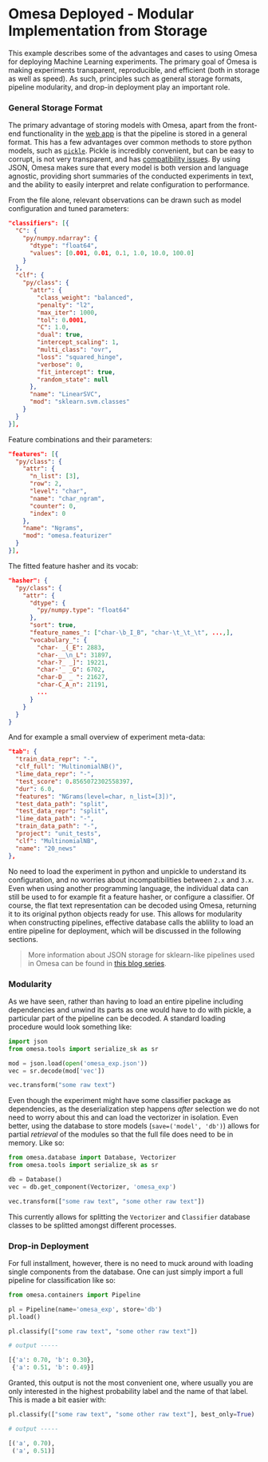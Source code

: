 # Omesa Deployed - Modular Implementation from Storage

This example describes some of the advantages and cases to using Omesa for
deploying Machine Learning experiments. The primary goal of Omesa is making
experiments transparent, reproducible, and efficient (both in storage as well
as speed). As such, principles such as general storage formats, pipeline
modularity, and drop-in deployment play an important role.

### General Storage Format

The primary advantage of storing models with Omesa, apart from the front-end
functionality in the [web app]('example_web.md') is that the pipeline is stored
in a general format. This has a few advantages over common methods to store
python models, such as [`pickle`](https://docs.python.org/3/library/pickle.html).
Pickle is incredibly convenient, but can be easy to corrupt, is not very
transparent, and has [compatibility issues](https://bugs.python.org/issue6137).
By using JSON, Omesa makes sure that every model is both version and language
agnostic, providing short summaries of the conducted experiments in text, and
the ability to easily interpret and relate configuration to performance.

From the file alone, relevant observations can be drawn such as model
configuration and tuned parameters:

``` json
"classifiers": [{
  "C": {
    "py/numpy.ndarray": {
      "dtype": "float64",
      "values": [0.001, 0.01, 0.1, 1.0, 10.0, 100.0]
    }
  },
  "clf": {
    "py/class": {
      "attr": {
        "class_weight": "balanced",
        "penalty": "l2",
        "max_iter": 1000,
        "tol": 0.0001,
        "C": 1.0,
        "dual": true,
        "intercept_scaling": 1,
        "multi_class": "ovr",
        "loss": "squared_hinge",
        "verbose": 0,
        "fit_intercept": true,
        "random_state": null
      },
      "name": "LinearSVC",
      "mod": "sklearn.svm.classes"
    }
  }
}],
```

Feature combinations and their parameters:

``` json
"features": [{
  "py/class": {
    "attr": {
      "n_list": [3],
      "row": 2,
      "level": "char",
      "name": "char_ngram",
      "counter": 0,
      "index": 0
    },
    "name": "Ngrams",
    "mod": "omesa.featurizer"
  }
}],
```

The fitted feature hasher and its vocab:

``` json
"hasher": {
  "py/class": {
    "attr": {
      "dtype": {
        "py/numpy.type": "float64"
      },
      "sort": true,
      "feature_names_": ["char-\b_I_B", "char-\t_\t_\t", ...,],
      "vocabulary_": {
        "char- _(_E": 2883,
        "char-__\n_L": 31897,
        "char-?_ _]": 19221,
        "char-'_ _G": 6702,
        "char-D_ _ ": 21627,
        "char-C_A_n": 21191,
        ...
      }
    }
  }
}
```

And for example a small overview of experiment meta-data:

``` json
"tab": {
  "train_data_repr": "-",
  "clf_full": "MultinomialNB()",
  "lime_data_repr": "-",
  "test_score": 0.8565072302558397,
  "dur": 6.0,
  "features": "NGrams(level=char, n_list=[3])",
  "test_data_path": "split",
  "test_data_repr": "split",
  "lime_data_path": "-",
  "train_data_path": "-",
  "project": "unit_tests",
  "clf": "MultinomialNB",
  "name": "20_news"
},
```

No need to load the experiment in python and unpickle to understand its
configuration, and no worries about incompatibilities between `2.x` and `3.x`.
Even when using another programming language, the individual data can still
be used to for example fit a feature hasher, or configure a classifier. Of
course, the flat text representation can be decoded using Omesa, returning it
to its original python objects ready for use. This allows for modularity when
constructing pipelines, effective database calls the ablility to load an entire
pipeline for deployment, which will be discussed in the following sections.

> More information about JSON storage for sklearn-like pipelines used in Omesa
> can be found in [this blog series](https://cmry.github.io/notes/serialize).

### Modularity

As we have seen, rather than having to load an entire pipeline
including dependencies and unwind its parts as one would have to do with pickle,
a particular part of the pipeline can be decoded. A standard loading procedure
would look something like:

```python
import json
from omesa.tools import serialize_sk as sr

mod = json.load(open('omesa_exp.json'))
vec = sr.decode(mod['vec'])

vec.transform("some raw text")
```

Even though the experiment might have some classifier package as dependencies,
as the deserialization step happens *after* selection we do not need to worry
about this and can load the vectorizer in isolation. Even better, using the
database to store models (`save=('model', 'db')`) allows for partial *retrieval*
of the modules so that the full file does need to be in memory. Like so:

```python
from omesa.database import Database, Vectorizer
from omesa.tools import serialize_sk as sr

db = Database()
vec = db.get_component(Vectorizer, 'omesa_exp')

vec.transform(["some raw text", "some other raw text"])
```

This currently allows for splitting the `Vectorizer` and `Classifier` database
classes to be splitted amongst different processes.

### Drop-in Deployment

For full installment, however, there is no need to muck around with loading
single components from the database. One can just simply import a full pipeline
for classification like so:

``` python
from omesa.containers import Pipeline

pl = Pipeline(name='omesa_exp', store='db')
pl.load()

pl.classify(["some raw text", "some other raw text"])

# output -----

[{'a': 0.70, 'b': 0.30},
 {'a': 0.51, 'b': 0.49}]
```

Granted, this output is not the most convenient one, where usually you are only
interested in the highest probability label and the name of that label. This is made
a bit easier with:

``` python
pl.classify(["some raw text", "some other raw text"], best_only=True)

# output -----

[('a', 0.70),
 ('a', 0.51)]
```
